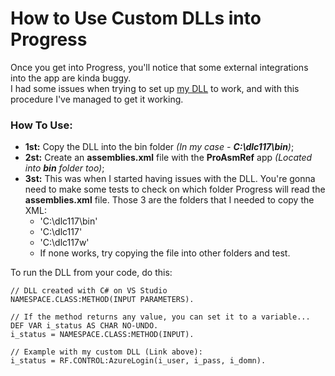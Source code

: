 # How to Use Custom DLLs into Progress
Once you get into Progress, you'll notice that some external integrations into the app are kinda buggy.<br>
I had some issues when trying to set up [my DLL](https://github.com/raphaelfrei/open_edge-guides/tree/main/Password%20and%20Encryption/Microsoft%20Azure%20Login) to work, and with this procedure I've managed to get it working.

### How To Use:
- **1st:** Copy the DLL into the bin folder *(In my case - **C:\dlc117\bin**)*;<br>
- **2st:** Create an **assemblies.xml** file with the **ProAsmRef** app *(Located into **bin** folder too)*;<br>
- **3st:** This was when I started having issues with the DLL. You're gonna need to make some tests to check on which folder Progress will read the **assemblies.xml** file. Those 3 are the folders that I needed to copy the XML:
    - 'C:\dlc117\bin\'
    - 'C:\dlc117\'
    - 'C:\dlc117w\'
    - If none works, try copying the file into other folders and test.
    
To run the DLL from your code, do this:
````progress
// DLL created with C# on VS Studio
NAMESPACE.CLASS:METHOD(INPUT PARAMETERS).

// If the method returns any value, you can set it to a variable...
DEF VAR i_status AS CHAR NO-UNDO.
i_status = NAMESPACE.CLASS:METHOD(INPUT).

// Example with my custom DLL (Link above):
i_status = RF.CONTROL:AzureLogin(i_user, i_pass, i_domn).
````
